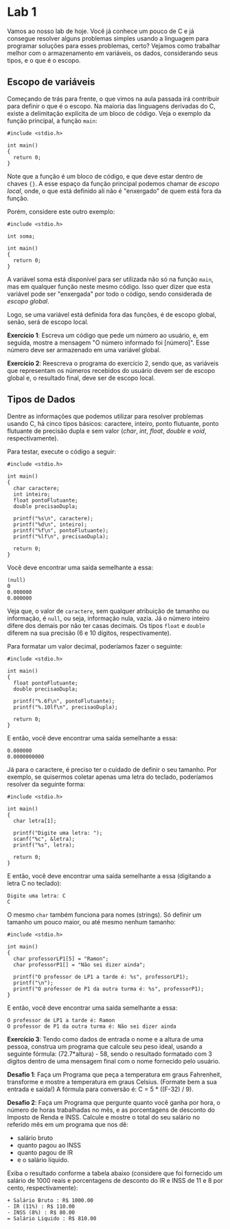 # Lab 1

Vamos ao nosso lab de hoje. Você já conhece um pouco de C e já consegue resolver alguns problemas simples usando a linguagem para programar soluções para esses problemas, certo? Vejamos como trabalhar melhor com o armazenamento em variáveis, os dados, considerando seus tipos, e o que é o escopo.

## Escopo de variáveis

Começando de trás para frente, o que vimos na aula passada irá contribuir para definir o que é o escopo. Na maioria das linguagens derivadas do C, existe a delimitação explícita de um bloco de código. Veja o exemplo da função principal, a função `main`:

```
#include <stdio.h>

int main()
{  
  return 0;
}
```

Note que a função é um bloco de código, e que deve estar dentro de chaves `{}`. A esse espaço da função principal podemos chamar de _escopo local_, onde, o que está definido ali não é "enxergado" de quem está fora da função.

Porém, considere este outro exemplo:

```
#include <stdio.h>

int soma;

int main()
{
  return 0;
}
```

A variável soma está disponível para ser utilizada não só na função `main`, mas em qualquer função neste mesmo código. Isso quer dizer que esta variável pode ser "enxergada" por todo o código, sendo considerada de _escopo global_. 

Logo, se uma variável está definida fora das funções, é de escopo global, senão, será de escopo local.

**Exercício 1**: Escreva um código que pede um número ao usuário, e, em seguida, mostre a mensagem "O número informado foi [número]". Esse número deve ser armazenado em uma variável global.

**Exercício 2**: Reescreva o programa do exercício 2, sendo que, as variáveis que representam os números recebidos do usuário devem ser de escopo global e, o resultado final, deve ser de escopo local.

## Tipos de Dados

Dentre as informações que podemos utilizar para resolver problemas usando C, há cinco tipos básicos: caractere, inteiro, ponto flutuante, ponto flutuante de precisão dupla e sem valor (_char_, _int_, _float_, _double_ e _void_, respectivamente). 

Para testar, execute o código a seguir:

```
#include <stdio.h>

int main()
{  
  char caractere;
  int inteiro;
  float pontoFlutuante;
  double precisaoDupla;
  
  printf("%s\n", caractere);
  printf("%d\n", inteiro);
  printf("%f\n", pontoFlutuante);
  printf("%lf\n", precisaoDupla);
  
  return 0;
}
```

Você deve encontrar uma saída semelhante a essa:

```
(null)
0
0.000000
0.000000
```

Veja que, o valor de `caractere`, sem qualquer atribuição de tamanho ou informação, é `null`, ou seja, informação nula, vazia. Já o número inteiro difere dos demais por não ter casas decimais. Os tipos `float` e `double` diferem na sua precisão (6 e 10 dígitos, respectivamente).

Para formatar um valor decimal, poderíamos fazer o seguinte: 

```
#include <stdio.h>

int main()
{  
  float pontoFlutuante;
  double precisaoDupla;
  
  printf("%.6f\n", pontoFlutuante);
  printf("%.10lf\n", precisaoDupla);
  
  return 0;
}
```

E então, você deve encontrar uma saída semelhante a essa:

```
0.000000
0.0000000000
```

Já para o caractere, é preciso ter o cuidado de definir o seu tamanho. Por exemplo, se quisermos coletar apenas uma letra do teclado, poderíamos resolver da seguinte forma:

```
#include <stdio.h>

int main()
{  
  char letra[1];
  
  printf("Digite uma letra: ");
  scanf("%c", &letra);
  printf("%s", letra);
  
  return 0;
}
```

E então, você deve encontrar uma saída semelhante a essa (digitando a letra C no teclado):

```
Digite uma letra: C
C
```

O mesmo `char` também funciona para nomes (strings). Só definir um tamanho um pouco maior, ou até mesmo nenhum tamanho:

```
#include <stdio.h>

int main()
{ 
  char professorLP1[5] = "Ramon";
  char professorP1[] = "Não sei dizer ainda";

  printf("O professor de LP1 a tarde é: %s", professorLP1);  
  printf("\n");
  printf("O professor de P1 da outra turma é: %s", professorP1);
}
```

E então, você deve encontrar uma saída semelhante a essa:

```
O professor de LP1 a tarde é: Ramon
O professor de P1 da outra turma é: Não sei dizer ainda
```

**Exercício 3**: Tendo como dados de entrada o nome e a altura de uma pessoa, construa um programa que calcule seu peso ideal, usando a seguinte fórmula: (72.7*altura) - 58, sendo o resultado formatado com 3 dígitos dentro de uma mensagem final com o nome fornecido pelo usuário.

**Desafio 1**: Faça um Programa que peça a temperatura em graus Fahrenheit, transforme e mostre a temperatura em graus Celsius. (Formate bem a sua entrada e saída!) A fórmula para conversão é: C = 5 * ((F-32) / 9). 

**Desafio 2**: Faça um Programa que pergunte quanto você ganha por hora, o número de horas trabalhadas no mês, e as porcentagens de desconto do Imposto de Renda e INSS. 
Calcule e mostre o total do seu salário no referido mês em um programa que nos dê:
- salário bruto
- quanto pagou ao INSS
- quanto pagou de IR
- e o salário líquido.

Exiba o resultado conforme a tabela abaixo (considere que foi fornecido um salário de 1000 reais e porcentagens de desconto do IR e INSS de 11 e 8 por cento, respectivamente):

```
+ Salário Bruto : R$ 1000.00
- IR (11%) : R$ 110.00
- INSS (8%) : R$ 80.00
= Salário Liquido : R$ 810.00
```
